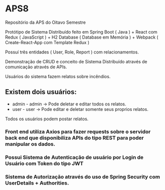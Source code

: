 # APS8
Repositório da APS do Oitavo Semestre

Protótipo de Sistema Distribuído feito em Spring Boot ( Java ) + React com Redux ( JavaScript ) + H2 Database ( Database em Memória ) + Webpack ( Create-React-App com Template Redux )

Possuí três entidades ( User, Role, Report ) com relacionamentos.

Demonstração de CRUD e conceito de Sistema Distribuído através de comunicação através de APIs.

Usuários do sistema fazem relatos sobre incêndios.

## Existem dois usuários:
* admin - admin -> Pode deletar e editar todos os relatos.
* user - user -> Pode editar e deletar somente seus proprios relatos.

Todos os usuários podem postar relatos.

### Front end utiliza Axios para fazer requests sobre o servidor back end que disponibiliza APIs do tipo REST para poder manipular os dados.
### Possui Sistema de Autenticação de usuário por Login de Usuário com Token do tipo JWT 
### Sistema de Autorização através do uso de Spring Security com UserDetails + Authorities.
